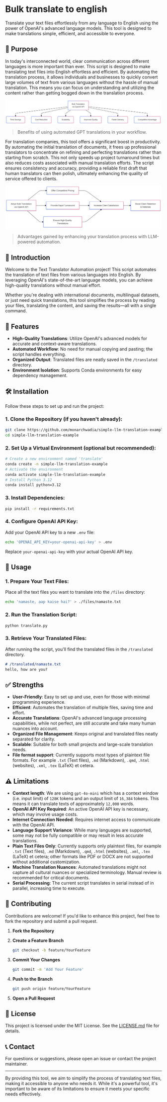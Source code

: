 # Bulk translate to english

Translate your text files effortlessly from any language to English using the power of OpenAI's advanced language models. This tool is designed to make translations simple, efficient, and accessible to everyone.

## 🎯 Purpose

In today's interconnected world, clear communication across different languages is more important than ever. This script is designed to make translating text files into English effortless and efficient. By automating the translation process, it allows individuals and businesses to quickly convert large volumes of text from various languages without the hassle of manual translation. This means you can focus on understanding and utilizing the content rather than getting bogged down in the translation process.

![Benefits of using automated GPT translations in your workflow](./imgs/feb4a992-0ac4-411b-869b-92da1e10352a-1.png)
> Benefits of using automated GPT translations in your workflow.

For translation companies, this tool offers a significant boost in productivity. By automating the initial translation of documents, it frees up professional translators to concentrate on refining and perfecting translations rather than starting from scratch. This not only speeds up project turnaround times but also reduces costs associated with manual translation efforts. The script ensures consistency and accuracy, providing a reliable first draft that human translators can then polish, ultimately enhancing the quality of service offered to clients.

![Advantages of using LLM-powered automation in your translation process](./imgs/feb4a992-0ac4-411b-869b-92da1e10352a.png)
> Advantages gained by enhancing your translation process with LLM-powered automation.


## 📖 Introduction

Welcome to the Text Translator Automation project! This script automates the translation of text files from various languages into English. By leveraging OpenAI's state-of-the-art language models, you can achieve high-quality translations without manual effort.

Whether you're dealing with international documents, multilingual datasets, or just need quick translations, this tool simplifies the process by reading your files, translating the content, and saving the results—all with a single command.

## 🚀 Features

- **High-Quality Translations**: Utilize OpenAI's advanced models for accurate and context-aware translations.
- **Automated Workflow**: No need for manual copying and pasting; the script handles everything.
- **Organized Output**: Translated files are neatly saved in the `/translated` directory.
- **Environment Isolation**: Supports Conda environments for easy dependency management.

## 🛠 Installation

Follow these steps to set up and run the project:

### 1. **Clone the Repository** (if you haven't already):

```bash
git clone https://github.com/monarchwadia/simple-llm-translation-example.git
cd simple-llm-translation-example
```

### 2. **Set Up a Virtual Environment** (optional but recommended):

```bash
# Create a new environment named 'translate'
conda create -n simple-llm-translation-example
# Activate the environment
conda activate simple-llm-translation-example
# Install Python 3.12
conda install python=3.12
   ```

### 3. **Install Dependencies**:

```bash
pip install -r requirements.txt
```

### 4. **Configure OpenAI API Key**:

Add your OpenAI API key to a new `.env` file:

```bash
echo 'OPENAI_API_KEY=your-openai-api-key' > .env
```

Replace `your-openai-api-key` with your actual OpenAI API key.

## 📄 Usage

### 1. **Prepare Your Text Files**:

Place all the text files you want to translate into the `/files` directory:

```bash
echo 'namaste, aap kaise hai?' > ./files/namaste.txt
```

### 2. **Run the Translation Script**:

```bash
python translate.py
```

### 3. **Retrieve Your Translated Files**:

After running the script, you'll find the translated files in the `/translated` directory.

```md
# /translated/namaste.txt
hello, how are you?
```

## ✅ Strengths

- **User-Friendly**: Easy to set up and use, even for those with minimal programming experience.
- **Efficient**: Automates the translation of multiple files, saving time and effort.
- **Accurate Translations**: OpenAI's advanced language processing capabilities, while not perfect, are still accurate and take many human nuances into account.
- **Organized File Management**: Keeps original and translated files neatly separated for clarity.
- **Scalable**: Suitable for both small projects and large-scale translation needs.
- **File format support**: Currently supports most types of plaintext file formats. For example `.txt` (Text files), `.md` (Markdown), `.qmd`, `.html` (websites), `.xml`, `.tex` (LaTeX) et cetera.

## ⚠️ Limitations

- **Context length**: We are using `gpt-4o-mini` which has a context window (i.e. input limit) of `128K` tokens and an output limit of `16,384` tokens. This means it can translate texts of approximately `12,000` words.
- **OpenAI API Key Required**: An active OpenAI API key is necessary, which may involve usage costs.
- **Internet Connection Needed**: Requires internet access to communicate with the OpenAI API.
- **Language Support Variance**: While many languages are supported, some may not be fully compatible or may result in less accurate translations.
- **Plain Text Files Only**: Currently supports only plaintext files, for example `.txt` (Text files), `.md` (Markdown), `.qmd`, `.html` (websites), `.xml`, `.tex` (LaTeX) et cetera; other formats like PDF or DOCX are not supported without additional customization.
- **Machine Translation Nuances**: Automated translations might not capture all cultural nuances or specialized terminology. Manual review is recommended for critical documents.
- **Serial Processing**: The current script translates in serial instead of in parallel, increasing time to execute.

## 🤝 Contributing

Contributions are welcome! If you'd like to enhance this project, feel free to fork the repository and submit a pull request.

1. **Fork the Repository**

2. **Create a Feature Branch**

   ```bash
   git checkout -b feature/YourFeature
   ```

3. **Commit Your Changes**

   ```bash
   git commit -m 'Add Your Feature'
   ```

4. **Push to the Branch**

   ```bash
   git push origin feature/YourFeature
   ```

5. **Open a Pull Request**

## 📜 License

This project is licensed under the MIT License. See the [LICENSE.md](LICENSE.md) file for details.

## 📞 Contact

For questions or suggestions, please open an issue or contact the project maintainer.

---

By providing this tool, we aim to simplify the process of translating text files, making it accessible to anyone who needs it. While it's a powerful tool, it's important to be aware of its limitations to ensure it meets your specific needs effectively.

